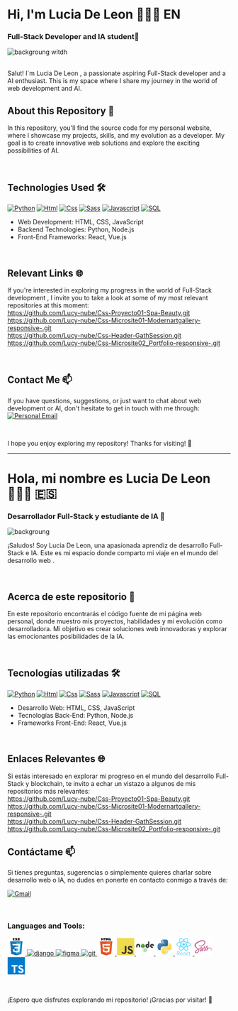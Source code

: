 
# Hi, I'm Lucia De Leon 👩🏼‍💻 EN
### Full-Stack Developer and IA student🚀

![backgroung witdh](https://github.com/user-attachments/assets/8f3aed7f-3e67-40ed-8354-6f05416672ab)

<br>
Salut! I´m Lucia De Leon , a passionate aspiring Full-Stack developer and a AI enthusiast. This is my space where I share my journey in the world of web development and AI.

<br>

## About this Repository 📁

In this repository, you'll find the source code for my personal website, where I showcase my projects, skills, and my evolution as a developer. My goal is to create innovative web solutions and explore the exciting possibilities of AI.

<br>

## Technologies Used 🛠️

[![Python](https://img.shields.io/badge/Python-yellow?style=for-the-badge&logo=python&logoColor=white&labelColor=101010)]() [![Html](https://img.shields.io/badge/HTML-white?style=for-the-badge&logo=html5&logoColor=white&labelColor=black&color=%23E34F26)]() [![Css](https://img.shields.io/badge/css-white?style=for-the-badge&logo=css3&logoColor=white&labelColor=black&color=blue)]() [![Sass](https://img.shields.io/badge/SASS-black?style=for-the-badge&logo=Sass&logoColor=white&labelColor=black&color=%23CC6699)]() [![Javascript](https://img.shields.io/badge/javascript-white?style=for-the-badge&logo=javascript&logoColor=white&labelColor=black&color=%23F7DF1E)]() [![SQL](https://img.shields.io/badge/my%20sql-white?style=for-the-badge&logo=mysql&logoColor=white&labelColor=black&color=%234479A1)]()

- Web Development: HTML, CSS, JavaScript
- Backend Technologies: Python, Node.js
- Front-End Frameworks: React, Vue.js
<br>

## Relevant Links 🌐

If you're interested in exploring my progress in the world of Full-Stack development , I invite you to take a look at some of my most relevant repositories at this moment:
<br>
 https://github.com/Lucy-nube/Css-Proyecto01-Spa-Beauty.git
<br>
 https://github.com/Lucy-nube/Css-Microsite01-Modernartgallery-responsive-.git
<br>
 https://github.com/Lucy-nube/Css-Header-GathSession.git
<br>
 https://github.com/Lucy-nube/Css-Microsite02_Portfolio-responsive-.git
 

<br>

## Contact Me 📫

If you have questions, suggestions, or just want to chat about web development or AI, don't hesitate to get in touch with me through:
</br>
[![Personal Email](https://img.shields.io/badge/Personal%20Email-white?style=for-the-badge&logo=gmail&logoColor=white&label=Lucy24072001%40gmail.com&labelColor=black&color=%23EA4335)](mailto:Lucy24072001@gmail.com)

<br>

I hope you enjoy exploring my repository! Thanks for visiting! 👋


------

# Hola, mi nombre es Lucia De Leon 👩🏼‍💻 🇪🇸
### Desarrollador Full-Stack y estudiante de IA 🚀

![backgroung](https://github.com/user-attachments/assets/8f3aed7f-3e67-40ed-8354-6f05416672ab)

¡Saludos! Soy Lucia De Leon, una apasionada aprendiz de desarrollo Full-Stack e IA. Este es mi espacio donde comparto mi viaje en el mundo del desarrollo web .

<br>

## Acerca de este repositorio 📁

En este repositorio encontrarás el código fuente de mi página web personal, donde muestro mis proyectos, habilidades y mi evolución como desarrolladora. Mi objetivo es crear soluciones web innovadoras y explorar las emocionantes posibilidades de la IA.

<br>

## Tecnologías utilizadas 🛠️

[![Python](https://img.shields.io/badge/Python-yellow?style=for-the-badge&logo=python&logoColor=white&labelColor=101010)]() [![Html](https://img.shields.io/badge/HTML-white?style=for-the-badge&logo=html5&logoColor=white&labelColor=black&color=%23E34F26)]() [![Css](https://img.shields.io/badge/css-white?style=for-the-badge&logo=css3&logoColor=white&labelColor=black&color=blue)]() [![Sass](https://img.shields.io/badge/SASS-black?style=for-the-badge&logo=Sass&logoColor=white&labelColor=black&color=%23CC6699)]() [![Javascript](https://img.shields.io/badge/javascript-white?style=for-the-badge&logo=javascript&logoColor=white&labelColor=black&color=%23F7DF1E)]() [![SQL](https://img.shields.io/badge/my%20sql-white?style=for-the-badge&logo=mysql&logoColor=white&labelColor=black&color=%234479A1)]() 

- Desarrollo Web: HTML, CSS, JavaScript
- Tecnologías Back-End: Python, Node.js
- Frameworks Front-End: React, Vue.js

<br>

## Enlaces Relevantes 🌐

Si estás interesado en explorar mi progreso en el mundo del desarrollo Full-Stack y blockchain, te invito a echar un vistazo a algunos de mis repositorios más relevantes:
<br>
 https://github.com/Lucy-nube/Css-Proyecto01-Spa-Beauty.git
<br>
 https://github.com/Lucy-nube/Css-Microsite01-Modernartgallery-responsive-.git
<br>
 https://github.com/Lucy-nube/Css-Header-GathSession.git
<br>
 https://github.com/Lucy-nube/Css-Microsite02_Portfolio-responsive-.git
<br>


## Contáctame 📫

Si tienes preguntas, sugerencias o simplemente quieres charlar sobre desarrollo web o IA, no dudes en ponerte en contacto conmigo a través de:

[![Gmail](https://img.shields.io/badge/Email%20personal-white?style=for-the-badge&logo=gmail&logoColor=white&label=Lucy24072001%40gmail.com&labelColor=black&color=%23EA4335)](mailto:Lucy24072001@gmail.com)


<br>
<h3 align="left">Languages and Tools:</h3>
<p align="left"> <a href="https://www.w3schools.com/css/" target="_blank" rel="noreferrer"> <img src="https://raw.githubusercontent.com/devicons/devicon/master/icons/css3/css3-original-wordmark.svg" alt="css3" width="40" height="40"/> </a> <a href="https://www.djangoproject.com/" target="_blank" rel="noreferrer"> <img src="https://cdn.worldvectorlogo.com/logos/django.svg" alt="django" width="40" height="40"/> </a> <a href="https://www.figma.com/" target="_blank" rel="noreferrer"> <img src="https://www.vectorlogo.zone/logos/figma/figma-icon.svg" alt="figma" width="40" height="40"/> </a> <a href="https://git-scm.com/" target="_blank" rel="noreferrer"> <img src="https://www.vectorlogo.zone/logos/git-scm/git-scm-icon.svg" alt="git" width="40" height="40"/> </a> <a href="https://www.w3.org/html/" target="_blank" rel="noreferrer"> <img src="https://raw.githubusercontent.com/devicons/devicon/master/icons/html5/html5-original-wordmark.svg" alt="html5" width="40" height="40"/> </a> <a href="https://developer.mozilla.org/en-US/docs/Web/JavaScript" target="_blank" rel="noreferrer"> <img src="https://raw.githubusercontent.com/devicons/devicon/master/icons/javascript/javascript-original.svg" alt="javascript" width="40" height="40"/> </a> <a href="https://nodejs.org" target="_blank" rel="noreferrer"> <img src="https://raw.githubusercontent.com/devicons/devicon/master/icons/nodejs/nodejs-original-wordmark.svg" alt="nodejs" width="40" height="40"/> </a> <a href="https://www.python.org" target="_blank" rel="noreferrer"> <img src="https://raw.githubusercontent.com/devicons/devicon/master/icons/python/python-original.svg" alt="python" width="40" height="40"/> </a> <a href="https://reactjs.org/" target="_blank" rel="noreferrer"> <img src="https://raw.githubusercontent.com/devicons/devicon/master/icons/react/react-original-wordmark.svg" alt="react" width="40" height="40"/> </a> <a href="https://sass-lang.com" target="_blank" rel="noreferrer"> <img src="https://raw.githubusercontent.com/devicons/devicon/master/icons/sass/sass-original.svg" alt="sass" width="40" height="40"/> </a> <a href="https://www.typescriptlang.org/" target="_blank" rel="noreferrer"> <img src="https://raw.githubusercontent.com/devicons/devicon/master/icons/typescript/typescript-original.svg" alt="typescript" width="40" height="40"/> </a> </p>
<br>

¡Espero que disfrutes explorando mi repositorio! ¡Gracias por visitar! 👋
